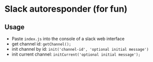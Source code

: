 # Slack autoresponder (for fun)

## Usage

- Paste `index.js` into the console of a slack web interface
- get channel id: `getChannel();`
- init channel by id: `init('channel-id', 'optional initial message')`
- init current channel: `initCurrent('optional initial message');`
